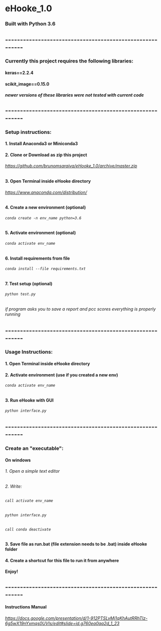 # eHooke_1.0

### Built with Python 3.6
## ---------------------------------------------------------
### Currently this project requires the following libraries:
#### keras==2.2.4
#### scikit_image==0.15.0

##### newer versions of these libraries were not tested with current code
## ---------------------------------------------------------
### Setup instructions:
#### 1. Install Anaconda3 or Miniconda3
#### 2. Clone or Download as zip this project
###### https://github.com/brunomsaraiva/eHooke_1.0/archive/master.zip
#### 3. Open Terminal inside eHooke directory
###### https://www.anaconda.com/distribution/
#### 4. Create a new environment (optional)
###### `conda create -n env_name python=3.6`
#### 5. Activate environment (optional)
###### `conda activate env_name`
#### 6. Install requirements from file
###### `conda install --file requirements.txt`
#### 7. Test setup (optional)
###### `python test.py`
###### if program asks you to save a report and pcc scores everything is properly running
## ---------------------------------------------------------
### Usage Instructions:
#### 1. Open Terminal inside eHooke directory
#### 2. Activate environment (use if you created a new env)
###### `conda activate env_name`
#### 3. Run eHooke with GUI
###### `python interface.py`
## ---------------------------------------------------------
### Create an "executable":
#### On windows
###### 1. Open a simple text editor
###### 2. Write:
###### `call activate env_name`
###### `python interface.py`
###### `call conda deactivate`
#### 3. Save file as run.bat (file extension needs to be .bat) inside eHooke folder
#### 4. Create a shortcut for this file to run it from anywhere
#### Enjoy!
## ---------------------------------------------------------
#### Instructions Manual
###### https://docs.google.com/presentation/d/1-912PTSLvMj1qKhAutRRhTlz-6g5wX19nYxmqs0UVIs/edit#slide=id.g760ea0aa2d_1_23

